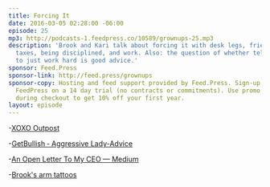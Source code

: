 ```yaml
---
title: Forcing It
date: 2016-03-05 02:28:00 -06:00
episode: 25
mp3: http://podcasts-1.feedpress.co/10589/grownups-25.mp3
description: 'Brook and Kari talk about forcing it with desk legs, friendships, love,
  taxes, being disciplined, and work. Also: the question of whether telling 20-somethings
  to just work hard is good advice.'
sponsor: Feed.Press
sponsor-link: http://feed.press/grownups
sponsor-copy: Hosting and feed support provided by Feed.Press. Sign-up today and try
  FeedPress on a 14 day trial (no contracts or commitments). Use promo code grownups
  during checkout to get 10% off your first year.
layout: episode
---
```


-[XOXO Outpost][1]

-[GetBullish ‐ Aggressive Lady-Advice][2]

-[An Open Letter To My CEO — Medium][3]

-[Brook's arm tattoos][4]

[1]: http://outpostpdx.com/
[2]: http://www.getbullish.com/
[3]: https://medium.com/@taliajane/an-open-letter-to-my-ceo-fb73df021e7a#.bi43xzwgw
[4]: https://twitter.com/brookshelley/status/705640921765797888
